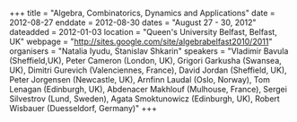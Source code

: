 +++
title = "Algebra, Combinatorics, Dynamics and Applications"
date = 2012-08-27
enddate = 2012-08-30
dates = "August 27 - 30, 2012"
dateadded = 2012-01-03
location = "Queen's University Belfast, Belfast, UK"
webpage = "http://sites.google.com/site/algebrabelfast2010/2011"
organisers = "Natalia Iyudu, Stanislav Shkarin"
speakers = "Vladimir Bavula (Sheffield,UK), Peter Cameron (London, UK), Grigori Garkusha (Swansea, UK), Dimitri Gurevich (Valenciennes, France), David Jordan (Sheffield, UK), Peter Jorgensen (Newcastle, UK), Arnfinn Laudal (Oslo, Norway), Tom Lenagan (Edinburgh, UK), Abdenacer Makhlouf (Mulhouse, France), Sergei Silvestrov (Lund, Sweden), Agata Smoktunowicz (Edinburgh, UK), Robert Wisbauer (Duesseldorf, Germany)"
+++
